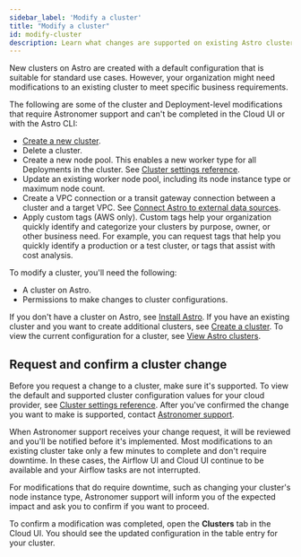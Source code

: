 ```yaml
---
sidebar_label: 'Modify a cluster'
title: "Modify a cluster"
id: modify-cluster
description: Learn what changes are supported on existing Astro clusters.
---
```


New clusters on Astro are created with a default configuration that is suitable for standard use cases. However, your organization might need modifications to an existing cluster to meet specific business requirements. 

The following are some of the cluster and Deployment-level modifications that require Astronomer support and can't be completed in the Cloud UI or with the Astro CLI:

- [Create a new cluster](create-cluster.md).
- Delete a cluster.
- Create a new node pool. This enables a new worker type for all Deployments in the cluster. See [Cluster settings reference](https://docs.astronomer.io/astro/category/cluster-settings-reference).
- Update an existing worker node pool, including its node instance type or maximum node count.
- Create a VPC connection or a transit gateway connection between a cluster and a target VPC. See [Connect Astro to external data sources](https://docs.astronomer.io/astro/category/connect-astro).
- Apply custom tags (AWS only). Custom tags help your organization quickly identify and categorize your clusters by purpose, owner, or other business need. For example, you can request tags that help you quickly identify a production or a test cluster, or tags that assist with cost analysis.

To modify a cluster, you'll need the following:

- A cluster on Astro.
- Permissions to make changes to cluster configurations.

If you don't have a cluster on Astro, see [Install Astro](install-astro.md). If you have an existing cluster and you want to create additional clusters, see [Create a cluster](create-cluster.md). To view the current configuration for a cluster, see [View Astro clusters](view-clusters.md).

## Request and confirm a cluster change

Before you request a change to a cluster, make sure it's supported. To view the default and supported cluster configuration values for your cloud provider, see [Cluster settings reference](https://docs.astronomer.io/astro/category/cluster-settings-reference). After you've confirmed the change you want to make is supported, contact [Astronomer support](https://cloud.astronomer.io/support).

When Astronomer support receives your change request, it will be reviewed and you'll be notified before it's implemented. Most modifications to an existing cluster take only a few minutes to complete and don't require downtime. In these cases, the Airflow UI and Cloud UI continue to be available and your Airflow tasks are not interrupted.

For modifications that do require downtime, such as changing your cluster's node instance type, Astronomer support will inform you of the expected impact and ask you to confirm if you want to proceed.

To confirm a modification was completed, open the **Clusters** tab in the Cloud UI. You should see the updated configuration in the table entry for your cluster.
